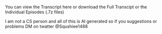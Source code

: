 You can view the Transcript here or download the Full Transcipt or the Individual Episodes (.7z files)

I am not a CS person and all of this is AI generated so if you suggestions or problems DM on twatter @Squshiee1488
